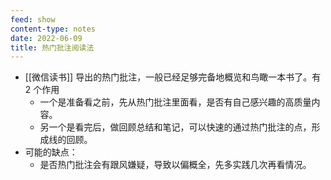 ```yaml
---
feed: show
content-type: notes
date: 2022-06-09
title: 热门批注阅读法
---
```

- [[微信读书]] 导出的热门批注，一般已经足够完备地概览和鸟瞰一本书了。有 2 个作用
	- 一个是准备看之前，先从热门批注里面看，是否有自己感兴趣的高质量内容。
	- 另一个是看完后，做回顾总结和笔记，可以快速的通过热门批注的点，形成线的回顾。
- 可能的缺点：
	- 是否热门批注会有跟风嫌疑，导致以偏概全，先多实践几次再看情况。
